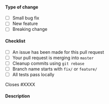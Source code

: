<!-- Don't add anything up here. Try to only add stuff after the description. -->

#### Type of change
- [ ] Small bug fix
- [ ] New feature
- [ ] Breaking change

#### Checklist
- [ ] An issue has been made for this pull request
- [ ] Your pull request is merging into `master`
- [ ] Cleanup commits using `git rebase`
- [ ] Branch name starts with `fix/` or `feature/`
- [ ] All tests pass locally

<!-- Replace XXXX with the issue number this resolves. -->
Closes #XXXX

#### Description

<!-- Add the description/changes of your pull request here. -->
